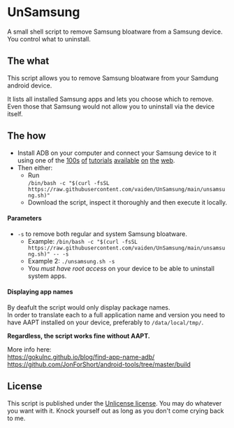 # UnSamsung
A small shell script to remove Samsung bloatware from a Samsung device. You control what to uninstall.

## The what
This script allows you to remove Samsung bloatware from your Samdung android device.

It lists all installed Samsung apps and lets you choose which to remove. Even those that Samsung would not allow you to uninstall via the  device itself.

## The how
* Install ADB on your computer and connect your Samsung device to it using one of the [100s](https://www.xda-developers.com/install-adb-windows-macos-linux/) [of](https://www.howtogeek.com/125769/how-to-install-and-use-abd-the-android-debug-bridge-utility/) [tutorials](https://www.androidpolice.com/install-adb-windows-mac-linux-guide/) [available](https://www.youtube.com/watch?v=GERlhgCcoBc) [on](https://help.esper.io/hc/en-us/articles/12657625935761-Installing-the-Android-Debug-Bridge-ADB-Tool) [the](https://r2.community.samsung.com/t5/Others/How-to-set-up-ADB/td-p/10461546) [web](https://www.androidpolice.com/use-wireless-adb-android-phone/).
* Then either:
    * Run<BR/>`/bin/bash -c "$(curl -fsSL https://raw.githubusercontent.com/vaiden/UnSamsung/main/unsamsung.sh)"`
    * Download the script, inspect it thoroughly and then execute it locally.

#### Parameters
* `-s` to remove both regular and system Samsung bloatware.
    * Example: `/bin/bash -c "$(curl -fsSL https://raw.githubusercontent.com/vaiden/UnSamsung/main/unsamsung.sh)" -- -s`
    * Example 2: `./unsamsung.sh -s`
    * You *must have root access* on your device to be able to uninstall system apps.

#### Displaying app names
By deafult the script would only display package names. <BR/>In order to translate each to a full application name and version you need to have AAPT installed on your device, preferably to `/data/local/tmp/`.

**Regardless, the script works fine without AAPT.**

More info here:<BR/>
https://gokulnc.github.io/blog/find-app-name-adb/ <BR/>
https://github.com/JonForShort/android-tools/tree/master/build

## License
This script is published under the [Unlicense license](https://www.tldrlegal.com/license/unlicense). You may do whatever you want with it. Knock yourself out as long as you don't come crying back to me.